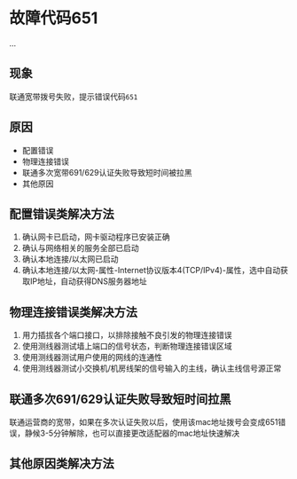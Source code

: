 # 故障代码651
...
## 现象
联通宽带拨号失败，提示错误代码`651`

## 原因

- 配置错误
- 物理连接错误
- 联通多次宽带691/629认证失败导致短时间被拉黑
- 其他原因

## 配置错误类解决方法

1. 确认网卡已启动，网卡驱动程序已安装正确
2. 确认与网络相关的服务全部已启动
3. 确认本地连接/以太网已启动
4. 确认本地连接/以太网-属性-Internet协议版本4(TCP/IPv4)-属性，选中自动获取IP地址，自动获得DNS服务器地址

## 物理连接错误类解决方法

1. 用力插拔各个端口接口，以排除接触不良引发的物理连接错误
2. 使用测线器测试墙上端口的信号状态，判断物理连接错误区域
3. 使用测线器测试用户使用的网线的连通性
4. 使用测线器测试小交换机/机房线架的信号输入的主线，确认主线信号源正常

## 联通多次691/629认证失败导致短时间拉黑
联通运营商的宽带，如果在多次认证失败以后，使用该mac地址拨号会变成651错误，静候3-5分钟解除，也可以直接更改适配器的mac地址快速解决

## 其他原因类解决方法
